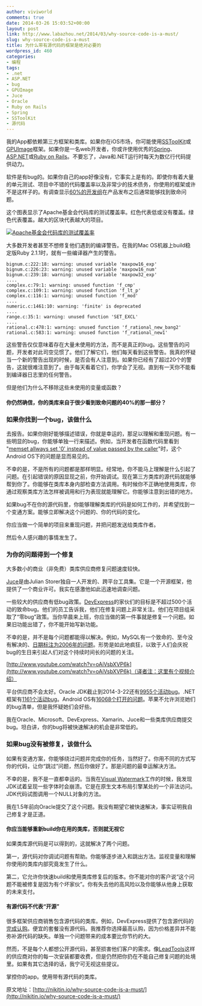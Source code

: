```yaml
---
author: viviworld
comments: true
date: 2014-03-26 15:03:52+00:00
layout: post
link: http://www.labazhou.net/2014/03/why-source-code-is-a-must/
slug: why-source-code-is-a-must
title: 为什么带有源代码的框架是绝对必要的
wordpress_id: 460
categories:
- 编程
tags:
- .net
- ASP.NET
- bug
- GPUImage
- Juce
- Oracle
- Ruby on Rails
- Spring
- SSToolKit
- 源代码
---
```


我的App都依赖第三方框架和类库。如果你在iOS市场，你可能使用[SSToolKit](http://sstoolk.it/)或[GPUImage](https://github.com/BradLarson/GPUImage)框架。如果你是一名web开发者，你或许使用优秀的[Spring](http://spring.io/)、[ASP.NET](http://www.asp.net/)或[Ruby on Rails](http://rubyonrails.org/)。不要忘了，Java和.NET运行时每天为数亿行代码提供动力。

软件是有bug的。如果你自己的app好像没有，它事实上是有的。即使你有着大量的单元测试、项目中不错的代码覆盖率以及非常少的技术债务，你使用的框架或许不是这样子的。有调查显示[60%的开发组](http://zeroturnaround.com/rebellabs/early-survey-results-app-releases-often-contain-critical-bugs/)在产品发布之后通常能够找到致命问题。

这个图表显示了Apache基金会代码库的测试覆盖率。红色代表低或没有覆盖。绿色代表覆盖。越大的区块代表越大的项目。

[![Apache基金会代码库的测试覆盖率](http://www.labazhou.net/wp-content/uploads/2014/03/apache-coverage-1024x574.png)](http://www.labazhou.net/wp-content/uploads/2014/03/apache-coverage.png)

大多数开发者甚至不想修复他们遇到的编译警告。在我的Mac OS机器上build稳定版Ruby 2.1.1时，就有一些编译器产生的警告。

    
    bignum.c:222:18: warning: unused variable 'maxpow16_exp'
    bignum.c:226:23: warning: unused variable 'maxpow16_num'
    bignum.c:239:18: warning: unused variable 'maxpow32_exp'
    ....
    complex.c:79:1: warning: unused function 'f_cmp'
    complex.c:109:1: warning: unused function 'f_lt_p'
    complex.c:116:1: warning: unused function 'f_mod'
    ....
    numeric.c:1461:10: warning: 'finite' is deprecated
    ....
    range.c:35:1: warning: unused function 'SET_EXCL'
    ....
    rational.c:478:1: warning: unused function 'f_rational_new_bang2'
    rational.c:583:1: warning: unused function 'f_rational_new1'


这些警告仅仅意味着存在大量未使用的方法，而不是真正的bug。这些警告的问题，开发者对此司空见惯了。他们了解它们，他们每天看到这些警告。我真的怀疑当一个新的警告出现的时候，是否会有人注意到。如果你已经有了超过20个的警告，这就很难注意到了。由于每天看着它们，你学会了无视。直到有一天你不能看到编译器日志里的任何警告。

但是他们为什么不移除这些未使用的变量或函数？


#### 你仍然确信，你的类库来自于很少看到致命问题的40%的那一部分？




### 如果你找到一个bug，该做什么


去报告。如果你刚好能够描述错误，你就是幸运的，那足以理解和重现问题。有一些明显的bug，你能够单独一行来描述。例如，当开发者在函数代码里看到 "[memset allways set '0' instead of value passed by the caller](https://code.google.com/p/android-source-browsing/source/detail?spec=svn.platform--bootable--bootloader--legacy.734756ca3968b54e32acab867a05b10fc5e13d07&r=734756ca3968b54e32acab867a05b10fc5e13d07&repo=platform--bootable--bootloader--legacy)"时，这个Android OS下的问题是显而易见的。

不幸的是，不是所有的问题都是那样明显。经常地，你不能马上理解是什么引起了问题。在引起错误的原因显现之前，你开始调试。现在第三方类库的源代码就能够帮到你了。你能够在类库本身内部检查方法调用。有时候你不正确地使用类库，你通过观察类库方法怎样被调用和行为表现就能理解它。你能够注意到出错的地方。

如果bug不在你的源代码里，你能够理解类库的代码是如何工作的，并希望找到一个变通方案。能够立即解决这个问题的、你的代码的变化。

你应当做一个简单的项目来重现问题，并把问题发送给类库作者。

然后令人感兴趣的事情发生了。


### 为你的问题得到一个修复


大多数小的商业（非免费）类库供应商修复问题速度较快。

[Juce](http://juce.com/)是由Julian Storer独自一人开发的、跨平台工具集。它是一个开源框架，他提供了一个商业许可。我实在感激他如此迅速地调查问题。

一些较大的供应商有低bug政策。[DevExpress](http://devexpress.com/)的家伙们的目标是不超过500个活动的致命bug。他们的员工告诉我，他们在修复问题上非常关注。他们在项目组采取了“零bug”政策。当你早晨来上班，你应当做的第一件事就是修复一个问题。如果旧功能出错了，你不能开始写新功能。

不幸的是，并不是每个问题都能得以解决。例如，MySQL有一个致命的、至今没有解决的、[日期标注为2006年的问题](http://bugs.mysql.com/bug.php?id=20786)。形势是如此地疯狂，以致于人们会庆祝bug的生日来引起人们对这个持续时间长的问题的关注。

[http://www.youtube.com/watch?v=oAiVsbXVP6k](http://www.youtube.com/watch?v=oAiVsbXVP6k)（译者注：这里有个视频介绍）

平台供应商不会太好。Oracle JDK截止到2014-3-22还有[9955个活动bug](https://bugs.openjdk.java.net/issues/?jql=project%20in%20(CODETOOLS%2C%20JDK)%20AND%20issuetype%20%3D%20Bug%20AND%20status%20in%20(Reopened%2C%20Open%2C%20%22In%20Progress%22%2C%20New)%20ORDER%20BY%20priority%20DESC)。.NET框架有[1161个活动bug](https://connect.microsoft.com/VisualStudio/SearchResults.aspx?KeywordSearchIn=2&SearchQuery=.net&FeedbackType=0&Status=1&Scope=0&Validation=True&Validations=1&SortOrder=5&TabView=0)。Android OS有[16068个打开的问题](https://code.google.com/p/android/issues/list?can=2&q=label%3AType-Defect)。苹果不允许浏览她们的bug清单，但是我怀疑她们会好些。

我在Oracle、Microsoft、DevExpress、Xamarin、Juce和一些类库供应商提交bug。坦白讲，你的bug将被快速解决的机会是非常低的。


### 如果bug没有被修复，该做什么


如果有变通方案，你能够绕过问题并完成你的任务，当然好了。你用不同的方式写你的代码，让你“跳过”问题，然后你做好了。那是问题的最幸运解决方法。

不幸的是，我不是一直都幸运的。当我在[Visual Watermark](http://www.visualwatermark.com/)工作的时候，我发现JDK试着呈现一些字体时会崩溃。它是在原生文本布局引擎某处的一个非法访问。JDK代码试图调用一个NULL对象的方法。

我在1.5年前向Oracle提交了这个问题。我没有期望它被快速解决，事实证明我自己修复才是正道。


#### 你应当能够重新build你在用的类库，否则就无视它


如果类库源代码是可以得到的，这就解决了两个问题。

第一，源代码对你调试问题有帮助。你能够逐步进入和跳出方法。监视变量和理解你使用的类库内部究竟发生了什么。

第二，它允许你快速build和使用类库修复后的版本。你不能对你的客户说“这个问题不能被修复是因为有个坏家伙”。你有失去他的高风险以及你能够从他身上获取的未来支付。


#### 有源代码不代表“开源”


很多框架供应商销售包含源代码的类库。例如，DevExpress提供了包含源代码的[完成认购](https://www.devexpress.com/Subscriptions/)。便宜的套餐没有源代码。我推荐你选择最高认购，因为价格差异并不能弥补源代码的缺失。单独一个问题带来的成本要比你节约的大。

然而，不是每个人都想公开源代码，甚至损害他们客户的需求。像[LeadTools](http://www.leadtools.com/)这样的供应商对你的每一次安装都要收费，但是仍然把你扔在不能自己修复问题的处境里。如果有其它选择的话，我宁可无视这些提议。

掌控你的app。使用带有源代码的类库。

原文地址：[http://nikitin.io/why-source-code-is-a-must/](http://nikitin.io/why-source-code-is-a-must/)
